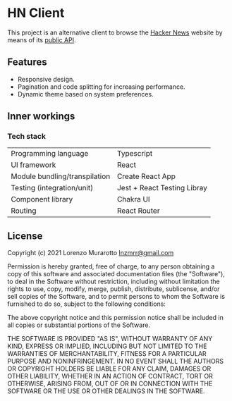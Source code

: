 # HN Client

This project is an alternative client to browse the [Hacker News](https://news.ycombinator.com) website by means of its [public API](https://github.com/HackerNews/API).

## Features

- Responsive design.
- Pagination and code splitting for increasing performance.
- Dynamic theme based on system preferences.

## Inner workings

### Tech stack

|                               |                             |
| ----------------------------- | --------------------------- |
| Programming language          | Typescript                  |
| UI framework                  | React                       |
| Module bundling/transpilation | Create React App            |
| Testing (integration/unit)    | Jest + React Testing Libray |
| Component library             | Chakra UI                   |
| Routing                       | React Router                |

## License

Copyright (c) 2021 Lorenzo Murarotto <lnzmrr@gmail.com>

Permission is hereby granted, free of charge, to any person
obtaining a copy of this software and associated documentation
files (the "Software"), to deal in the Software without
restriction, including without limitation the rights to use,
copy, modify, merge, publish, distribute, sublicense, and/or sell
copies of the Software, and to permit persons to whom the
Software is furnished to do so, subject to the following
conditions:

The above copyright notice and this permission notice shall be
included in all copies or substantial portions of the Software.

THE SOFTWARE IS PROVIDED "AS IS", WITHOUT WARRANTY OF ANY KIND,
EXPRESS OR IMPLIED, INCLUDING BUT NOT LIMITED TO THE WARRANTIES
OF MERCHANTABILITY, FITNESS FOR A PARTICULAR PURPOSE AND
NONINFRINGEMENT. IN NO EVENT SHALL THE AUTHORS OR COPYRIGHT
HOLDERS BE LIABLE FOR ANY CLAIM, DAMAGES OR OTHER LIABILITY,
WHETHER IN AN ACTION OF CONTRACT, TORT OR OTHERWISE, ARISING
FROM, OUT OF OR IN CONNECTION WITH THE SOFTWARE OR THE USE OR
OTHER DEALINGS IN THE SOFTWARE.
